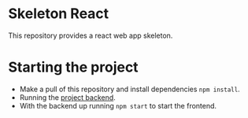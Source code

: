 # Skeleton React
This repository provides a react web app skeleton.

# Starting the project
* Make a pull of this repository and install dependencies `npm install`.
* Running the [project backend](https://github.com/richardpassos01/skeleton_ts_backend).
* With the backend up running `npm start` to start the frontend.
